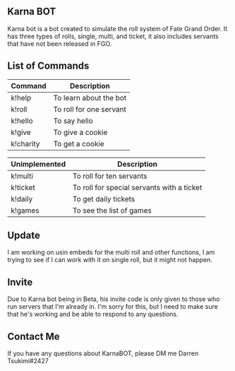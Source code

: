 ## Karna BOT

Karna bot is a bot created to simulate the roll system of Fate Grand Order. It has three types of rolls, single, multi, and ticket, it also includes servants that have not been released in FGO.

## List of Commands

| Command | Description |
| ------------- | ------------- |
| k!help  | To learn about the bot  |
| k!roll  | To roll for one servant  |
| k!hello  | To say hello  |
| k!give  | To give a cookie  |
| k!charity  | To get a cookie  |	

| Unimplemented | Description |
| ------------- | ------------- |
| k!multi  | To roll for ten servants  |
| k!ticket| To roll for special servants with a ticket  |
| k!daily| To get daily tickets  |
| k!games | To see the list of games  |

## Update

I am working on usin embeds for the multi roll and other functions, I am trying to see if I can work with it on single roll, but it might not happen. 

## Invite

Due to Karna bot being in Beta, his invite code is only given to those who run servers that I'm already in. I'm sorry for this, but I need to make sure that he's working and be able to respond to any questions. 

## Contact Me

If you have any questions about KarnaBOT, please DM me Darren Tsukimi#2427
